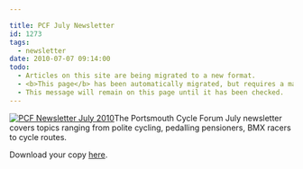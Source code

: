 ```yaml
---

title: PCF July Newsletter
id: 1273
tags:
  - newsletter
date: 2010-07-07 09:14:00
todo:
  - Articles on this site are being migrated to a new format.
  - <b>This page</b> has been automatically migrated, but requires a manual check-&amp;-tune to ensure the format and links all work as expected.
  - This message will remain on this page until it has been checked.
---
```


[![](http://www.pompeybug.co.uk/wp-content/uploads/2010/07/PCF-Newsletter-July-2010a-500-300x59.jpg "PCF Newsletter July 2010")](http://www.pompeybug.co.uk/wp-content/uploads/2010/07/PCF-Newsletter-July-2010.pdf)The Portsmouth Cycle Forum July newsletter covers topics ranging from polite cycling, pedalling pensioners, BMX racers to cycle routes.

Download your copy [here](http://www.pompeybug.co.uk/wp-content/uploads/2010/07/PCF-Newsletter-July-2010.pdf).